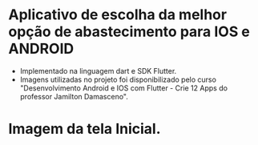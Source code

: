 # Aplicativo de escolha da melhor opção de abastecimento para IOS e ANDROID 

 - Implementado na linguagem dart e SDK Flutter.
 - Imagens utilizadas no projeto foi disponibilizado pelo curso "Desenvolvimento Android e IOS com Flutter - Crie 12 Apps do professor Jamilton Damasceno".
 
# Imagem da tela Inicial.
